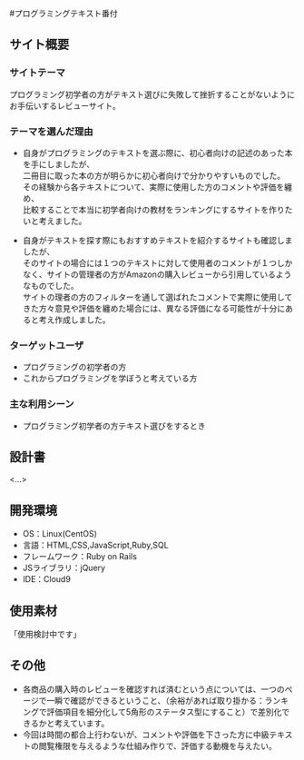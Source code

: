 #プログラミングテキスト番付

## サイト概要
### サイトテーマ
プログラミング初学者の方がテキスト選びに失敗して挫折することがないようにお手伝いするレビューサイト。
### テーマを選んだ理由
- 自身がプログラミングのテキストを選ぶ際に、初心者向けの記述のあった本を手にしましたが、  
二冊目に取った本の方が明らかに初心者向けで分かりやすいものでした。  
その経験から各テキストについて、実際に使用した方のコメントや評価を纏め、  
比較することで本当に初学者向けの教材をランキングにするサイトを作りたいと考えました。

- 自身がテキストを探す際にもおすすめテキストを紹介するサイトも確認しましたが、  
そのサイトの場合には１つのテキストに対して使用者のコメントが１つしかなく、サイトの管理者の方がAmazonの購入レビューから引用しているようなものでした。  
サイトの理者の方のフィルターを通して選ばれたコメントで実際に使用してきた方々意見や評価を纏めた場合には、異なる評価になる可能性が十分にあると考え作成しました。


### ターゲットユーザ
- プログラミングの初学者の方
- これからプログラミングを学ぼうと考えている方
### 主な利用シーン
- プログラミング初学者の方テキスト選びをするとき

## 設計書
<...>

## 開発環境
- OS：Linux(CentOS)
- 言語：HTML,CSS,JavaScript,Ruby,SQL
- フレームワーク：Ruby on Rails
- JSライブラリ：jQuery
- IDE：Cloud9

## 使用素材
「使用検討中です」

## その他
- 各商品の購入時のレビューを確認すれば済むという点については、一つのページで一瞬で確認ができるということ、（余裕があれば取り掛かる：ランキングで評価項目を細分化して5角形のステータス型にすること）で差別化できるかと考えています。
- 今回は時間の都合上行わないが、コメントや評価を下さった方に中級テキストの閲覧権限を与えるような仕組み作りで、評価する動機を与えたい。